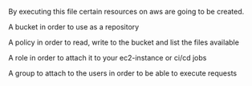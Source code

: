 By executing this file certain resources on aws are going to be created.

A bucket in order to use as a repository

A policy in order to read, write to the bucket and list the files available

A role in order to attach it to your ec2-instance or ci/cd jobs

A group to attach to the users in order to be able to execute requests
